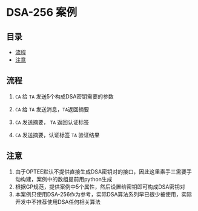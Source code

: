 # DSA-256 案例

## 目录
 - [流程](#流程)
 - [注意](#注意)

## 流程
1. `CA` 给 `TA` 发送5个构成DSA密钥需要的参数

2. `CA` 给 `TA` 发送消息，`TA`返回摘要

3. `CA` 发送摘要， `TA` 返回认证标签

4. `CA` 发送摘要，认证标签 `TA` 验证结果

## 注意

1. 由于OPTEE默认不提供直接生成DSA密钥对的接口，因此这里素手三需要手动构建，案例中的数组提前用python生成
2. 根据GP规范，提供案例中5个属性，然后设置给密钥即可构成DSA密钥对
3. 本案例只使用DSA-256作为参考，实际DSA算法系列早已很少被使用，实际开发中不推荐使用DSA任何相关算法